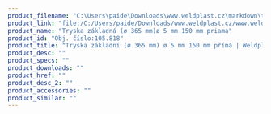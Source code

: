 ```yaml
---
product_filename: "C:\Users\paide\Downloads\www.weldplast.cz\markdown\tryska-zakladni-o-365-mm-o-5-mm-150-mm-prima.md"
product_link: "file:/C:/Users/paide/Downloads/www.weldplast.cz/www.weldplast.cz/sk/tryska-zakladni-o-365-mm-o-5-mm-150-mm-prima"
product_name: "Tryska základná (ø 365 mm)ø 5 mm 150 mm priama"
product_id: "Obj. číslo:105.818"
product_title: "Tryska základní (ø 365 mm) ø 5 mm 150 mm přímá | Weldplast"
product_desc: ""
product_specs: ""
product_downloads: ""
product_href: ""
product_desc_2: ""
product_accessories: ""
product_similar: ""
---
```

